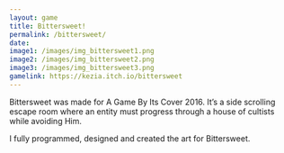 ```yaml
---
layout: game
title: Bittersweet!
permalink: /bittersweet/
date: 
image1: /images/img_bittersweet1.png
image2: /images/img_bittersweet2.png
image3: /images/img_bittersweet3.png
gamelink: https://kezia.itch.io/bittersweet
---
```


Bittersweet was made for A Game By Its Cover 2016. It’s a side scrolling escape room where an entity must progress through a house of cultists while avoiding Him. 

I fully programmed, designed and created the art for Bittersweet.



